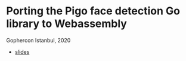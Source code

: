 # Porting the Pigo face detection Go library to Webassembly

Gophercon Istanbul, 2020

- [slides](https://talks.godoc.org/github.com/esimov/talks/2020/gophercon.ist/gophercon-turkey-2020.slide)
